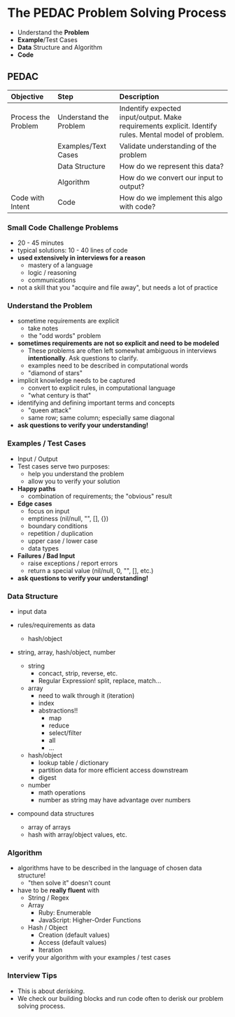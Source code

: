 # The PEDAC Problem Solving Process
- Understand the **Problem**
- **Example**/Test Cases
- **Data** Structure and Algorithm
- **Code**

## PEDAC
|Objective           |Step                  | Description
|:-------------------|:---------------------|:----------
|Process the Problem |Understand the Problem| Indentify expected input/output. Make requirements explicit. Identify rules. Mental model of problem.
|                    |Examples/Text Cases   | Validate understanding of the problem
|                    |Data Structure        | How do we represent this data?
|                    |Algorithm             | How do we convert our input to output? 
|Code with Intent    |Code                  | How do we implement this algo with code?

### Small Code Challenge Problems
  - 20 - 45 minutes
  - typical solutions: 10 - 40 lines of code
  - **used extensively in interviews for a reason**
    - mastery of a language
    - logic / reasoning
    - communications
  - not a skill that you "acquire and file away", but needs a lot of practice

### Understand the Problem
  - sometime requirements are explicit
    - take notes
    - the "odd words" problem
  - **sometimes requirements are not so explicit and need to be modeled**
    - These problems are often left somewhat ambiguous in interviews **intentionally**. Ask questions to clarify.
    - examples need to be described in computational words
    - "diamond of stars"
  - implicit knowledge needs to be captured
    - convert to explicit rules, in computational language
    - "what century is that"
  - identifying and defining important terms and concepts
    - "queen attack"
    - same row; same column; especially same diagonal
  - **ask questions to verify your understanding!**

### Examples / Test Cases
  - Input / Output
  - Test cases serve two purposes:
    - help you understand the problem
    - allow you to verify your solution
  - **Happy paths**
    - combination of requirements; the "obvious" result
  - **Edge cases**
    - focus on input
    - emptiness (nil/null, "", [], {})
    - boundary conditions
    - repetition / duplication
    - upper case / lower case
    - data types
  - **Failures / Bad Input**
    - raise exceptions / report errors
    - return a special value (nil/null, 0, "", [], etc.)
  - **ask questions to verify your understanding!**

### Data Structure
  - input data
  - rules/requirements as data
    - hash/object

  - string, array, hash/object, number
    - string
      - concact, strip, reverse, etc.
      - Regular Expression! split, replace, match...
    - array
      - need to walk through it (iteration)
      - index
      - abstractions!!
        - map
        - reduce
        - select/filter
        - all
        - ...
    - hash/object
      - lookup table / dictionary
      - partition data for more efficient access downstream
      - digest
    - number
      - math operations
      - number as string may have advantage over numbers
  - compound data structures
    - array of arrays
    - hash with array/object values, etc.

### Algorithm
  - algorithms have to be described in the language of chosen data structure!
    - "then solve it" doesn't count
  - have to be **really fluent** with
    - String / Regex
    - Array
      - Ruby: Enumerable
      - JavaScript: Higher-Order Functions
    - Hash / Object
      - Creation (default values)
      - Access (default values)
      - Iteration
  - verify your algorithm with your examples / test cases

### Interview Tips
- This is about _derisking_.
- We check our building blocks and run code often to derisk our problem solving process.
